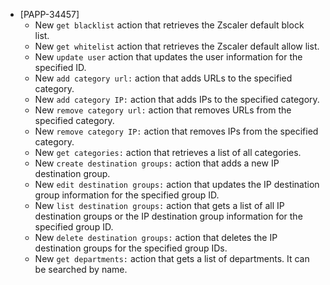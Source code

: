 * [PAPP-34457]
    * New `get blacklist` action that retrieves the Zscaler default block list.
    * New `get whitelist` action that retrieves the Zscaler default allow list.
    * New `update user` action that updates the user information for the specified ID.
    * New `add category url:` action that adds URLs to the specified category.
    * New `add category IP:` action that adds IPs to the specified category.
    * New `remove category url:` action that removes URLs from the specified category.
    * New `remove category IP:` action that removes IPs from the specified category.
    * New `get categories:` action that retrieves a list of all categories.
    * New `create destination groups:` action that adds a new IP destination group.
    * New `edit destination groups:` action that updates the IP destination group information for the specified group ID.
    * New `list destination groups:` action that gets a list of all IP destination groups or the IP destination group information for the specified group ID.
    * New `delete destination groups:` action that deletes the IP destination groups for the specified group IDs.
    * New `get departments:` action that gets a list of departments. It can be searched by name.